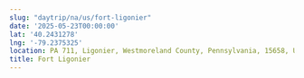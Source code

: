 ```yaml
---
slug: "daytrip/na/us/fort-ligonier"
date: '2025-05-23T00:00:00'
lat: '40.2431278'
lng: '-79.2375325'
location: PA 711, Ligonier, Westmoreland County, Pennsylvania, 15658, United States
title: Fort Ligonier
---
```



